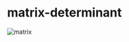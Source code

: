 # matrix-determinant

![matrix](https://github.com/user-attachments/assets/7d84f6f3-afac-482f-bad5-0d9b34b90788)
